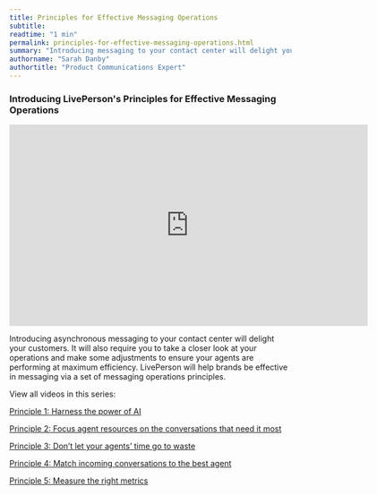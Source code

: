```yaml
---
title: Principles for Effective Messaging Operations
subtitle:
readtime: "1 min"
permalink: principles-for-effective-messaging-operations.html
summary: "Introducing messaging to your contact center will delight your customers. It will also require you to take a closer look at your operations and make some adjustments to ensure your agents are performing at maximum efficiency."
authorname: "Sarah Danby"
authortitle: "Product Communications Expert"
---
```




### Introducing LivePerson's Principles for Effective Messaging Operations

<div style="display: block; position: relative; max-width: 100%;"><div class="iframecontainer"><iframe src="https://player.vimeo.com/video/241512911" width="640" height="360" frameborder="0" webkitallowfullscreen mozallowfullscreen allowfullscreen></iframe></div></div>


Introducing asynchronous messaging to your contact center will delight your customers. It will also require you to take a closer look at your operations and make some adjustments to ensure your agents are performing at maximum efficiency. LivePerson will help brands be effective in messaging via a set of messaging operations principles.

View all videos in this series:

[Principle 1: Harness the power of AI](/Principle-1-of-effective-messaging-operations-harnass-the-power-of-AI.html)

[Principle 2: Focus agent resources on the conversations that need it most](/principle-2-of-effective-messaging-operations-agent-resources.html)

[Principle 3: Don’t let your agents’ time go to waste](/principle-3-of-effective-messaging-operations-agent-efficiency.html)  

[Principle 4: Match incoming conversations to the best agent](/principle-4-of-effective-messaging-operations-agent-routing.html)

[Principle 5: Measure the right metrics](/principle-5-of-effective-messaging-operations-measurement.html)

